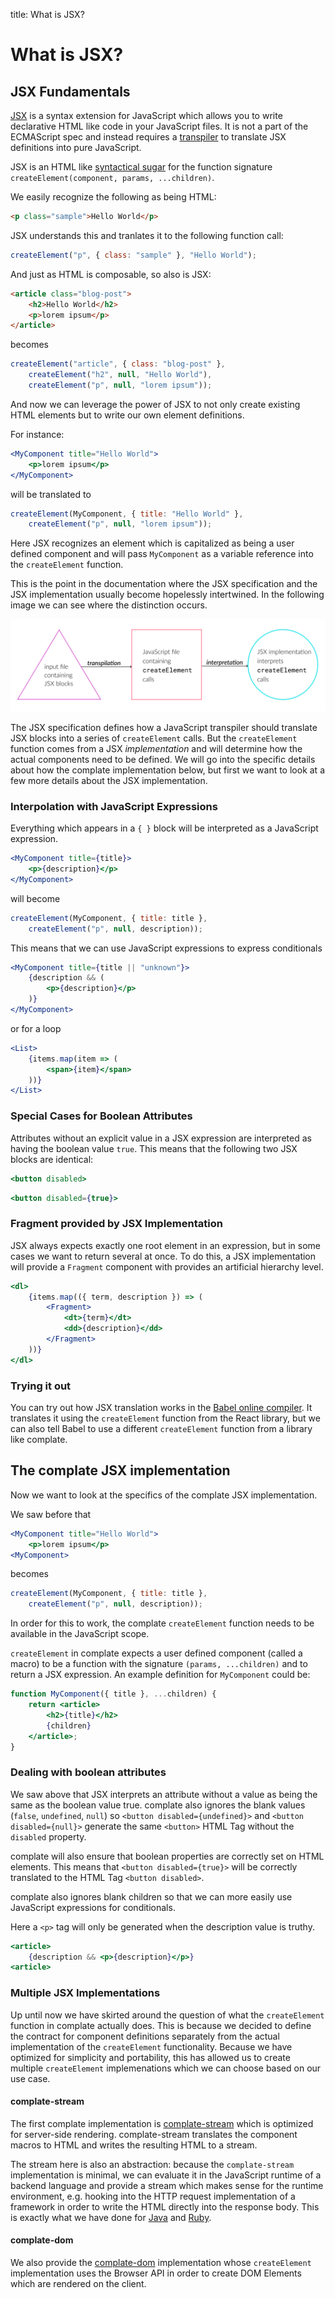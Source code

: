 title: What is JSX?

What is JSX?
============

JSX Fundamentals
----------------

[JSX](https://facebook.github.io/jsx/) is a syntax extension for JavaScript
which allows you to write declarative HTML like code in your JavaScript files.
It is not a part of the ECMAScript spec and instead requires a
[transpiler](https://en.wikipedia.org/wiki/Source-to-source_compiler) to
translate JSX definitions into pure JavaScript.

JSX is an HTML like [syntactical sugar](https://reactjs.org/docs/jsx-in-depth.html)
for the function signature `createElement(component, params, ...children)`.

We easily recognize the following as being HTML:

```html
<p class="sample">Hello World</p>
```

JSX understands this and tranlates it to the following function call:

```javascript
createElement("p", { class: "sample" }, "Hello World");
```

And just as HTML is composable, so also is JSX:

```html
<article class="blog-post">
	<h2>Hello World</h2>
	<p>lorem ipsum</p>
</article>
```

becomes

```javascript
createElement("article", { class: "blog-post" },
	createElement("h2", null, "Hello World"),
	createElement("p", null, "lorem ipsum"));
```

And now we can leverage the power of JSX to not only create existing HTML
elements but to write our own element definitions.

For instance:

```jsx
<MyComponent title="Hello World">
	<p>lorem ipsum</p>
</MyComponent>
```

will be translated to

```javascript
createElement(MyComponent, { title: "Hello World" },
	createElement("p", null, "lorem ipsum"));
```

Here JSX recognizes an element which is capitalized as being a user defined
component and will pass `MyComponent` as a variable reference into the
`createElement` function.

This is the point in the documentation where the JSX specification and the
JSX implementation usually become hopelessly intertwined.
In the following image we can see where the distinction occurs.

![A file with JSX blocks is transpiled into JavaScript with createElement calls. These createElement calls are then interpreted by the JSX implementation](jsx-transpilation-and-interpretation.svg)

The JSX specification defines how a JavaScript transpiler should translate JSX blocks
into a series of `createElement` calls. But the `createElement` function
comes from a JSX _implementation_ and will determine how the actual components
need to be defined. We will go into the specific details about how the complate
implementation below, but first we want to look at a few more details about the
JSX implementation.

<!--
	here I want HTML so that I can define an anchor element to the section and
	link to it!
-->

### Interpolation with JavaScript Expressions

Everything which appears in a `{ }` block will be interpreted as a JavaScript
expression.

```jsx
<MyComponent title={title}>
    <p>{description}</p>
</MyComponent>
```

will become

```javascript
createElement(MyComponent, { title: title },
	createElement("p", null, description));
```

This means that we can use JavaScript expressions to express conditionals

```jsx
<MyComponent title={title || "unknown"}>
    {description && (
        <p>{description}</p>
    )}
</MyComponent>
```

or for a loop

```jsx
<List>
    {items.map(item => (
        <span>{item}</span>
    ))}
</List>
```

### Special Cases for Boolean Attributes

Attributes without an explicit value in a JSX expression are interpreted as
having the boolean value `true`. This means that the following two JSX blocks
are identical:

```jsx
<button disabled>
```

```jsx
<button disabled={true}>
```

### Fragment provided by JSX Implementation

JSX always expects exactly one root element in an expression, but in some cases
we want to return several at once. To do this, a JSX implementation will
provide a `Fragment` component with provides an artificial hierarchy level.

```jsx
<dl>
	{items.map(({ term, description }) => (
		<Fragment>
			<dt>{term}</dt>
			<dd>{description}</dd>
		</Fragment>
	))}
</dl>
```

### Trying it out

You can try out how JSX translation works in the
[Babel online compiler](https://babeljs.io/repl#?babili=false&browsers=&build=&builtIns=false&spec=false&loose=false&code_lz=DwWQngwg9gtgDlAdgU0QFwARoJZoDbIC8ARABLJ55QYDqUATngCbEB8AUAJDBytX3IYGbHADOAVxjAA9L3Yzw0eElRpWQA&debug=false&forceAllTransforms=false&shippedProposals=false&circleciRepo=&evaluate=false&fileSize=false&timeTravel=false&sourceType=module&lineWrap=true&presets=es2015%2Creact%2Cstage-2&prettier=false&targets=&version=7.7.3&externalPlugins=).
It translates it using the `createElement` function from the React library,
but we can also tell Babel to use a different `createElement` function from a
library like complate.


The complate JSX implementation
-------------------------------

Now we want to look at the specifics of the complate JSX implementation.

We saw before that

```jsx
<MyComponent title="Hello World">
	<p>lorem ipsum</p>
<MyComponent>
```

becomes

```javascript
createElement(MyComponent, { title: title },
	createElement("p", null, description));
```

In order for this to work, the complate `createElement` function needs
to be available in the JavaScript scope.

`createElement` in complate expects a user defined component (called a macro)
to be a function with the signature `(params, ...children)` and to return a JSX
expression. An example definition for `MyComponent` could be:

```jsx
function MyComponent({ title }, ...children) {
    return <article>
        <h2>{title}</h2>
        {children}
    </article>;
}
```

### Dealing with boolean attributes

We saw above that JSX interprets an attribute without a value as being
the same as the boolean value true. complate also ignores the blank
values (`false`, `undefined`, `null`) so `<button disabled={undefined}>`
and `<button disabled={null}>` generate the same `<button>` HTML Tag
without the `disabled` property.

complate will also ensure that boolean properties are correctly set on
HTML elements. This means that `<button disabled={true}>` will be
correctly translated to the HTML Tag `<button disabled>`.

complate also ignores blank children so that we can more easily use
JavaScript expressions for conditionals.

Here a `<p>` tag will only be generated when the description value
is truthy.

```jsx
<article>
	{description && <p>{description}</p>}
<article>
```

### Multiple JSX Implementations

Up until now we have skirted around the question of what the `createElement`
function in complate actually does. This is because we decided to define the
contract for component definitions separately from the actual implementation
of the `createElement` functionality. Because we have optimized for simplicity
and portability, this has allowed us to create multiple `createElement`
implemenations which we can choose based on our use case.

#### complate-stream

The first complate implementation is
[complate-stream](https://github.com/complate/complate-stream) which is
optimized for server-side rendering. complate-stream translates the
component macros to HTML and writes the resulting HTML to a stream.

The stream here is also an abstraction: because the `complate-stream`
implementation is minimal, we can evaluate it in the JavaScript runtime of
a backend language and provide a stream which makes sense for the
runtime environment, e.g. hooking into the HTTP request implementation of a
framework in order to write the HTML directly into the response body.
This is exactly what we have done for
[Java](https://github.com/complate/complate-java)
and [Ruby](https://github.com/complate/complate-ruby).

#### complate-dom

We also provide the
[complate-dom](https://github.com/complate/complate-dom) implementation
whose `createElement` implementation uses the Browser API in order to create
DOM Elements which are rendered on the client.